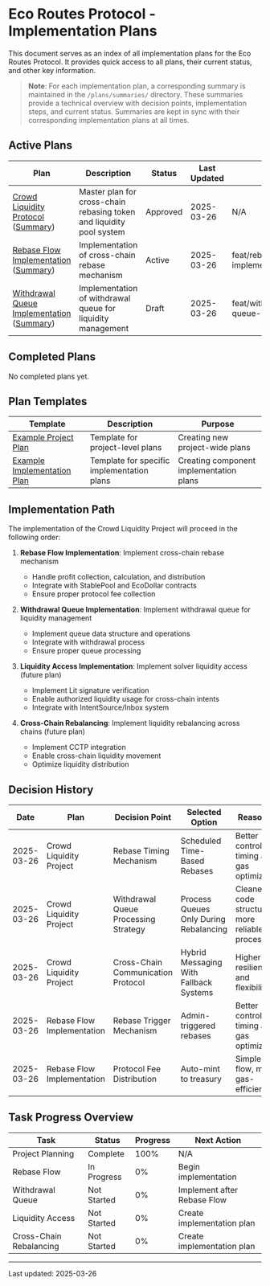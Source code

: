 # Eco Routes Protocol - Implementation Plans

This document serves as an index of all implementation plans for the Eco Routes Protocol. It provides quick access to all plans, their current status, and other key information.

> **Note**: For each implementation plan, a corresponding summary is maintained in the `/plans/summaries/` directory. These summaries provide a technical overview with decision points, implementation steps, and current status. Summaries are kept in sync with their corresponding implementation plans at all times.

## Active Plans

| Plan | Description | Status | Last Updated | Branch |
|------|-------------|--------|-------------|--------|
| [Crowd Liquidity Protocol](./full/crowd-liquidity-project-plan.md) ([Summary](./summaries/crowd-liquidity-project-plan-summary.md)) | Master plan for cross-chain rebasing token and liquidity pool system | Approved | 2025-03-26 | N/A |
| [Rebase Flow Implementation](./full/rebase-flow-implementation-plan.md) ([Summary](./summaries/rebase-flow-implementation-summary.md)) | Implementation of cross-chain rebase mechanism | Active | 2025-03-26 | feat/rebase/rebase-flow-implementation |
| [Withdrawal Queue Implementation](./full/withdrawal-queue-implementation-plan.md) ([Summary](./summaries/withdrawal-queue-implementation-summary.md)) | Implementation of withdrawal queue for liquidity management | Draft | 2025-03-26 | feat/withdrawal/withdrawal-queue-implementation |

## Completed Plans

No completed plans yet.

## Plan Templates

| Template | Description | Purpose |
|----------|-------------|---------|
| [Example Project Plan](./examples/example-project-plan.md) | Template for project-level plans | Creating new project-wide plans |
| [Example Implementation Plan](./examples/example-implementation-plan.md) | Template for specific implementation plans | Creating component implementation plans |

## Implementation Path

The implementation of the Crowd Liquidity Project will proceed in the following order:

1. **Rebase Flow Implementation**: Implement cross-chain rebase mechanism
   - Handle profit collection, calculation, and distribution
   - Integrate with StablePool and EcoDollar contracts
   - Ensure proper protocol fee collection

2. **Withdrawal Queue Implementation**: Implement withdrawal queue for liquidity management
   - Implement queue data structure and operations
   - Integrate with withdrawal process
   - Ensure proper queue processing

3. **Liquidity Access Implementation**: Implement solver liquidity access (future plan)
   - Implement Lit signature verification
   - Enable authorized liquidity usage for cross-chain intents
   - Integrate with IntentSource/Inbox system

4. **Cross-Chain Rebalancing**: Implement liquidity rebalancing across chains (future plan)
   - Implement CCTP integration
   - Enable cross-chain liquidity movement
   - Optimize liquidity distribution

## Decision History

| Date | Plan | Decision Point | Selected Option | Reasoning |
|------|------|----------------|-----------------|-----------|
| 2025-03-26 | Crowd Liquidity Project | Rebase Timing Mechanism | Scheduled Time-Based Rebases | Better control over timing and gas optimization |
| 2025-03-26 | Crowd Liquidity Project | Withdrawal Queue Processing Strategy | Process Queues Only During Rebalancing | Cleaner code structure, more reliable processing |
| 2025-03-26 | Crowd Liquidity Project | Cross-Chain Communication Protocol | Hybrid Messaging With Fallback Systems | Higher resilience and flexibility |
| 2025-03-26 | Rebase Flow Implementation | Rebase Trigger Mechanism | Admin-triggered rebases | Better control over timing and gas optimization |
| 2025-03-26 | Rebase Flow Implementation | Protocol Fee Distribution | Auto-mint to treasury | Simpler flow, more gas-efficient |

## Task Progress Overview

| Task | Status | Progress | Next Action |
|------|--------|----------|-------------|
| Project Planning | Complete | 100% | N/A |
| Rebase Flow | In Progress | 0% | Begin implementation |
| Withdrawal Queue | Not Started | 0% | Implement after Rebase Flow |
| Liquidity Access | Not Started | 0% | Create implementation plan |
| Cross-Chain Rebalancing | Not Started | 0% | Create implementation plan |

---

Last updated: 2025-03-26
